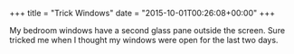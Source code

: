 +++
title = "Trick Windows"
date = "2015-10-01T00:26:08+00:00"
+++

My bedroom windows have a second glass pane outside the screen. Sure tricked me when I thought my windows were open for the last two days.
			